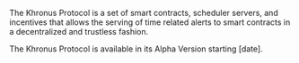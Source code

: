 The Khronus Protocol is a set of smart contracts, scheduler servers, and incentives that allows the serving of time related alerts to smart contracts in a decentralized and trustless fashion.

The Khronus Protocol is available in its Alpha Version starting [date].